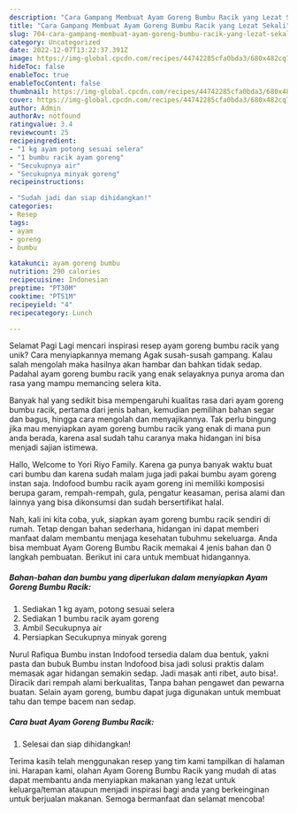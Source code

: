 ```yaml
---
description: "Cara Gampang Membuat Ayam Goreng Bumbu Racik yang Lezat Sekali"
title: "Cara Gampang Membuat Ayam Goreng Bumbu Racik yang Lezat Sekali"
slug: 704-cara-gampang-membuat-ayam-goreng-bumbu-racik-yang-lezat-sekali
category: Uncategorized
date: 2022-12-07T13:22:37.391Z
image: https://img-global.cpcdn.com/recipes/44742285cfa0bda3/680x482cq70/ayam-goreng-bumbu-racik-foto-resep-utama.jpg
hideToc: false
enableToc: true
enableTocContent: false
thumbnail: https://img-global.cpcdn.com/recipes/44742285cfa0bda3/680x482cq70/ayam-goreng-bumbu-racik-foto-resep-utama.jpg
cover: https://img-global.cpcdn.com/recipes/44742285cfa0bda3/680x482cq70/ayam-goreng-bumbu-racik-foto-resep-utama.jpg
author: Admin
authorAv: notfound
ratingvalue: 3.4
reviewcount: 25
recipeingredient:
- "1 kg ayam potong sesuai selera"
- "1 bumbu racik ayam goreng"
- "Secukupnya air"
- "Secukupnya minyak goreng"
recipeinstructions:

- "Sudah jadi dan siap dihidangkan!"
categories:
- Resep
tags:
- ayam
- goreng
- bumbu

katakunci: ayam goreng bumbu 
nutrition: 290 calories
recipecuisine: Indonesian
preptime: "PT30M"
cooktime: "PT51M"
recipeyield: "4"
recipecategory: Lunch

---
```



Selamat Pagi Lagi mencari inspirasi resep ayam goreng bumbu racik yang unik? Cara menyiapkannya memang Agak susah-susah gampang. Kalau salah mengolah maka hasilnya akan hambar dan bahkan tidak sedap. Padahal ayam goreng bumbu racik yang enak selayaknya punya aroma dan rasa yang mampu memancing selera kita.


Banyak hal yang sedikit bisa mempengaruhi kualitas rasa dari ayam goreng bumbu racik, pertama dari jenis bahan, kemudian pemilihan bahan segar dan bagus, hingga cara mengolah dan menyajikannya. Tak perlu bingung jika mau menyiapkan ayam goreng bumbu racik yang enak di mana pun anda berada, karena asal sudah tahu caranya maka hidangan ini bisa menjadi sajian istimewa.

Hallo, Welcome to Yori Riyo Family. Karena ga punya banyak waktu buat cari bumbu dan karena sudah malam juga jadi pakai bumbu ayam goreng instan saja. Indofood bumbu racik ayam goreng ini memiliki komposisi berupa garam, rempah-rempah, gula, pengatur keasaman, perisa alami dan lainnya yang bisa dikonsumsi dan sudah bersertifikat halal.


Nah, kali ini kita coba, yuk, siapkan ayam goreng bumbu racik sendiri di rumah. Tetap dengan bahan sederhana, hidangan ini dapat memberi manfaat dalam membantu menjaga kesehatan tubuhmu sekeluarga. Anda bisa membuat Ayam Goreng Bumbu Racik memakai 4 jenis bahan dan 0 langkah pembuatan. Berikut ini cara untuk membuat hidangannya.

<!--inarticleads1-->

##### Bahan-bahan dan bumbu yang diperlukan dalam menyiapkan Ayam Goreng Bumbu Racik:

1. Sediakan 1 kg ayam, potong sesuai selera
1. Sediakan 1 bumbu racik ayam goreng
1. Ambil Secukupnya air
1. Persiapkan Secukupnya minyak goreng


Nurul Rafiqua Bumbu instan Indofood tersedia dalam dua bentuk, yakni pasta dan bubuk Bumbu instan Indofood bisa jadi solusi praktis dalam memasak agar hidangan semakin sedap. Jadi masak anti ribet, auto bisa!. Diracik dari rempah alami berkualitas, Tanpa bahan pengawet dan pewarna buatan. Selain ayam goreng, bumbu dapat juga digunakan untuk membuat tahu dan tempe bacem nan sedap. 

<!--inarticleads2-->

##### Cara buat Ayam Goreng Bumbu Racik:


1. Selesai dan siap dihidangkan!



Terima kasih telah menggunakan resep yang tim kami tampilkan di halaman ini. Harapan kami, olahan Ayam Goreng Bumbu Racik yang mudah di atas dapat membantu anda menyiapkan makanan yang lezat untuk keluarga/teman ataupun menjadi inspirasi bagi anda yang berkeinginan untuk berjualan makanan. Semoga bermanfaat dan selamat mencoba!
